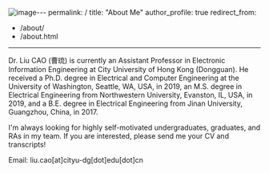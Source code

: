 ![image](https://github.com/user-attachments/assets/953670c6-9d49-446d-8a3a-0718912efcb6)---
permalink: /
title: "About Me"
author_profile: true
redirect_from: 
  - /about/
  - /about.html
---

Dr. Liu CAO (曹琉) is currently an Assistant Professor in Electronic Information Engineering at City University of Hong Kong (Dongguan). He received a Ph.D. degree in Electrical and Computer Engineering at the University of Washington, Seattle, WA, USA, in 2019, an M.S. degree in Electrical Engineering from Northwestern University, Evanston, IL, USA, in 2019, and a B.E. degree in Electrical Engineering from Jinan University, Guangzhou, China, in 2017. 

I'm always looking for highly self-motivated undergraduates, graduates, and RAs in my team. If you are interested, please send me your CV and transcripts!

Email: liu.cao[at]cityu-dg[dot]edu[dot]cn



